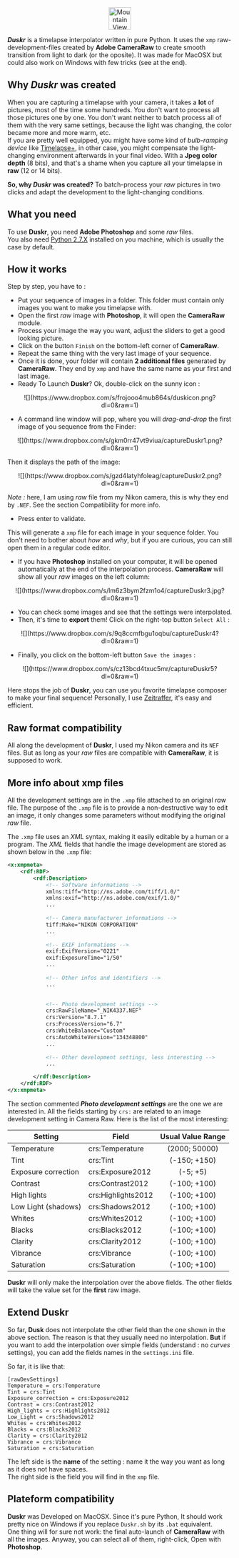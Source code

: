 <center><img src="https://www.dropbox.com/s/0slqtcvnckdnlfy/logo.png?dl=0&raw=1" alt="Mountain View" style="width:50px;"></center>

**_Duskr_** is a timelapse interpolator written in pure Python. It uses the `xmp` raw-development-files created by **Adobe CameraRaw** to create smooth transition from light to dark (or the oposite). It was made for MacOSX but could also work on Windows with few tricks (see at the end).

## Why *Duskr* was created
When you are capturing a timelapse with your camera, it takes a **lot** of pictures, most of the time some hundreds. You don't want to process all those pictures one by one. You don't want neither to batch process all of them with the very same settings, because the light was changing, the color became more and more warm, etc.  
If you are pretty well equipped, you might have some kind of *bulb-ramping device* like [Timelapse+](http://www.timelapseplus.com/), in other case, you might compensate the light-changing environment afterwards in your final video. With a **Jpeg color depth** (8 bits), and that's a shame when you capture all your timelapse in **raw** (12 or 14 bits).

**So, why _Duskr_ was created?** To batch-process your *raw* pictures in two clicks and adapt the development to the light-changing conditions.

## What you need
To use **Duskr**, you need **Adobe Photoshop** and some *raw* files.  
You also need [Python 2.7.X](https://www.python.org/downloads/) installed on you machine, which is usually the case by default.

## How it works
Step by step, you have to :

- Put your sequence of images in a folder. This folder must contain only images you want to make you timelapse with.
- Open the first *raw* image with **Photoshop**, it will open the **CameraRaw** module.
- Process your image the way you want, adjust the sliders to get a good looking picture.
- Click on the button `Finish` on the bottom-left corner of **CameraRaw**.
- Repeat the same thing with the very last image of your sequence.
- Once it is done, your folder will contain **2 additional files** generated by **CameraRaw**. They end by `xmp` and have the same name as your first and last image.
- Ready To Launch **Duskr**? Ok, double-click on the sunny icon : 
<center>![](https://www.dropbox.com/s/frojooo4mub864s/duskicon.png?dl=0&raw=1)</center>

- A command line window will pop, where you will *drag-and-drop* the first image of you sequence from the Finder:

<center>![](https://www.dropbox.com/s/gkm0rr47vt9viua/captureDuskr1.png?dl=0&raw=1)</center>

Then it displays the path of the image:

<center>![](https://www.dropbox.com/s/gzd4latyhfoleag/captureDuskr2.png?dl=0&raw=1)</center>

*Note :* here, I am using *raw* file from my Nikon camera, this is why they end by `.NEF`. See the section Compatibility for more info.

- Press enter to validate.

This will generate a `xmp` file for each image in your sequence folder. You don't need to bother about *how* and *why*, but if you are curious, you can still open them in a regular code editor.

- If you have **Photoshop** installed on your computer, it will be opened automatically at the end of the interpolation process. **CameraRaw** will show all your *raw* images on the left column:

<center>![](https://www.dropbox.com/s/lm6z3bym2fzm1o4/captureDuskr3.jpg?dl=0&raw=1)</center>

- You can check some images and see that the settings were interpolated.
- Then, it's time to **export** them! Click on the right-top button `Select All` :

<center>![](https://www.dropbox.com/s/9q8ccmfbgu1oqbu/captureDuskr4?dl=0&raw=1)</center>

- Finally, you click on the bottom-left button `Save the images` : 

<center>![](https://www.dropbox.com/s/cz13bcd4txuc5mr/captureDuskr5?dl=0&raw=1)</center>

Here stops the job of **Duskr**, you can use you favorite timelapse composer to make your final sequence! Personally, I use [Zeitraffer](https://itunes.apple.com/fr/app/zeitraffer/id572526628?mt=12), it's easy and efficient.

## Raw format compatibility
All along the development of **Duskr**, I used my Nikon camera and its `NEF` files. But as long as your *raw* files are compatible with **CameraRaw**, it is supposed to work.

## More info about xmp files
All the development settings are in the `.xmp` file attached to an original *raw* file. The purpose of the `.xmp` file is to provide a non-destructive way to edit an image, it only changes some parameters without modifying the original *raw* file.

The `.xmp` file uses an *XML* syntax, making it easily editable by a human or a program. The *XML* fields that handle the image development are stored as shown below in the `.xmp` file:

```xml
<x:xmpmeta>
	<rdf:RDF>
		<rdf:Description>
			<!-- Software informations -->
			xmlns:tiff="http://ns.adobe.com/tiff/1.0/"
			xmlns:exif="http://ns.adobe.com/exif/1.0/"
			...
			
			<!-- Camera manufacturer informations -->
			tiff:Make="NIKON CORPORATION"
			...
			
			<!-- EXIF informations -->
			exif:ExifVersion="0221"
			exif:ExposureTime="1/50"
			...
			
			<!-- Other infos and identifiers -->
			...
			

			<!-- Photo development settings -->
			crs:RawFileName="_NIK4337.NEF"
   			crs:Version="8.7.1"
   			crs:ProcessVersion="6.7"
   			crs:WhiteBalance="Custom"
   			crs:AutoWhiteVersion="134348800"
   			...
			
			<!-- Other development settings, less interesting -->
			...

		</rdf:Description>
	</rdf:RDF>
</x:xmpmeta>

```

The section commented *__Photo development settings__* are the one we are interested in. All the fields starting by `crs:` are related to an image development setting in Camera Raw. Here is the list of the most interesting:



| Setting   |      Field      |  Usual Value Range |
|----------|-------------|:------:|
| Temperature |  crs:Temperature | (2000; 50000) |
| Tint |  crs:Tint | (-150; +150) |
| Exposure correction |  crs:Exposure2012 | (-5; +5) |
| Contrast |  crs:Contrast2012 | (-100; +100) |
| High lights |  crs:Highlights2012 | (-100; +100) |
| Low Light (shadows) |  crs:Shadows2012 | (-100; +100) |
| Whites |  crs:Whites2012 | (-100; +100) |
| Blacks |  crs:Blacks2012 | (-100; +100) |
| Clarity |  crs:Clarity2012 | (-100; +100) |
| Vibrance |  crs:Vibrance | (-100; +100) |
| Saturation |  crs:Saturation | (-100; +100) |

**Duskr** will only make the interpolation over the above fields. The other fields will take the value set for the **first** raw image.

## Extend Duskr
So far, **Dusk** does not interpolate the other field than the one shown in the above section. The reason is that they usually need no interpolation. **But** if you want to add the interpolation over simple fields (understand : no *curves* settings), you can add the fields names in the `settings.ini` file.

So far, it is like that:

```
[rawDevSettings]
Temperature = crs:Temperature
Tint = crs:Tint
Exposure_correction = crs:Exposure2012
Contrast = crs:Contrast2012
High_lights = crs:Highlights2012
Low_Light = crs:Shadows2012
Whites = crs:Whites2012
Blacks = crs:Blacks2012
Clarity = crs:Clarity2012
Vibrance = crs:Vibrance
Saturation = crs:Saturation
```

The left side is the **name** of the setting : name it the way you want as long as it does not have spaces.  
The right side is the field you will find in the `xmp` file.


## Plateform compatibility
**Duskr** was Developed on MacOSX. Since it's pure Python, It should work pretty nice on Windows if you replace `Duskr.sh` by its `.bat` equivalent.   
One thing will for sure not work: the final auto-launch of **CameraRaw** with all the images. Anyway, you can select all of them, right-click, Open with **Photoshop**. 